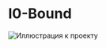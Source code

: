 # I0-Bound
![Иллюстрация к проекту](https://github.com/pavel248/Concurrency-and-asynchrony-/main/photo1.jpg)
